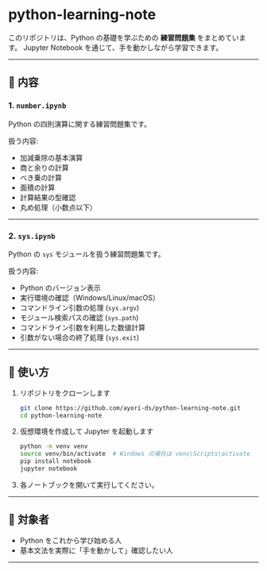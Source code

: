 # python-learning-note

このリポジトリは、Python の基礎を学ぶための **練習問題集** をまとめています。
Jupyter Notebook を通じて、手を動かしながら学習できます。

---

## 📂 内容

### 1. `number.ipynb`

Python の四則演算に関する練習問題集です。

扱う内容:

* 加減乗除の基本演算
* 商と余りの計算
* べき乗の計算
* 面積の計算
* 計算結果の型確認
* 丸め処理（小数点以下）

---

### 2. `sys.ipynb`

Python の `sys` モジュールを扱う練習問題集です。

扱う内容:

* Python のバージョン表示
* 実行環境の確認（Windows/Linux/macOS）
* コマンドライン引数の処理 (`sys.argv`)
* モジュール検索パスの確認 (`sys.path`)
* コマンドライン引数を利用した数値計算
* 引数がない場合の終了処理 (`sys.exit`)

---

## 🚀 使い方

1. リポジトリをクローンします

   ```bash
   git clone https://github.com/ayori-ds/python-learning-note.git
   cd python-learning-note
   ```

2. 仮想環境を作成して Jupyter を起動します

   ```bash
   python -m venv venv
   source venv/bin/activate  # Windows の場合は venv\Scripts\activate
   pip install notebook
   jupyter notebook
   ```

3. 各ノートブックを開いて実行してください。

---

## 📝 対象者

* Python をこれから学び始める人
* 基本文法を実際に「手を動かして」確認したい人

---